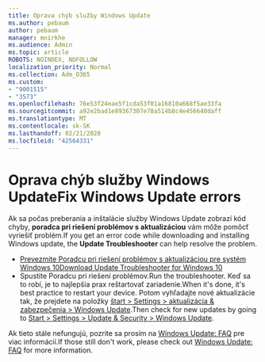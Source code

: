 ```yaml
---
title: Oprava chýb služby Windows Update
ms.author: pebaum
author: pebaum
manager: mnirkhe
ms.audience: Admin
ms.topic: article
ROBOTS: NOINDEX, NOFOLLOW
localization_priority: Normal
ms.collection: Adm_O365
ms.custom:
- "9001515"
- "3573"
ms.openlocfilehash: 76e53f24eae5f1cda53f01a16810a668f5ae33fa
ms.sourcegitcommit: a92e2bad1e89367307e78a514b8c4e456640daff
ms.translationtype: MT
ms.contentlocale: sk-SK
ms.lasthandoff: 02/21/2020
ms.locfileid: "42564331"
---
```

# <a name="fix-windows-update-errors"></a><span data-ttu-id="86eda-102">Oprava chýb služby Windows Update</span><span class="sxs-lookup"><span data-stu-id="86eda-102">Fix Windows Update errors</span></span>

<span data-ttu-id="86eda-103">Ak sa počas preberania a inštalácie služby Windows Update zobrazí kód chyby, **poradca pri riešení problémov s aktualizáciou** vám môže pomôcť vyriešiť problém.</span><span class="sxs-lookup"><span data-stu-id="86eda-103">If you get an error code while downloading and installing Windows update, the **Update Troubleshooter** can help resolve the problem.</span></span>

- [<span data-ttu-id="86eda-104">Prevezmite Poradcu pri riešení problémov s aktualizáciou pre systém Windows 10</span><span class="sxs-lookup"><span data-stu-id="86eda-104">Download Update Troubleshooter for Windows 10</span></span>](https://support.microsoft.com/en-us/help/4027322/windows-update-troubleshooter)
- <span data-ttu-id="86eda-105">Spustite Poradcu pri riešení problémov.</span><span class="sxs-lookup"><span data-stu-id="86eda-105">Run the troubleshooter.</span></span> <span data-ttu-id="86eda-106">Keď sa to robí, je to najlepšia prax reštartovať zariadenie.</span><span class="sxs-lookup"><span data-stu-id="86eda-106">When it's done, it's best practice to restart your device.</span></span> <span data-ttu-id="86eda-107">Potom vyhľadajte nové aktualizácie tak, že prejdete na položky [štart > Settings > aktualizácia & zabezpečenia > Windows Update](ms-settings:windowsupdate).</span><span class="sxs-lookup"><span data-stu-id="86eda-107">Then check for new updates by going to [Start > Settings > Update & Security > Windows Update](ms-settings:windowsupdate).</span></span>

<span data-ttu-id="86eda-108">Ak tieto stále nefungujú, pozrite sa prosím na [Windows Update: FAQ](https://support.microsoft.com/help/12373/windows-update-faq) pre viac informácií.</span><span class="sxs-lookup"><span data-stu-id="86eda-108">If those still don't work, please check out [Windows Update: FAQ](https://support.microsoft.com/help/12373/windows-update-faq) for more information.</span></span>
